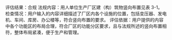 评估结果：合规
                    法规内容：用人单位生产厂区建（构）筑物竖向布置见表 3-1。
                    检查情况：用户输入的内容详细描述了厂区内各个设施的位置，包括变压器、发电机、车间、库房、办公楼等，符合竖向布置的要求。
                    评估依据：用户提供的内容中各个功能区的布局合理，符合厂区的功能分区要求，且与法规所述的竖向布置相符，整体布局紧凑，便于生产和管理。